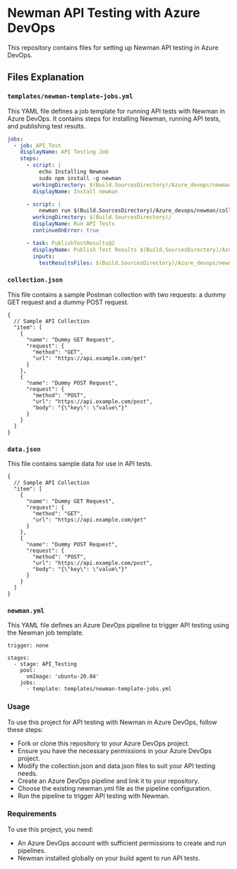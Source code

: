 # Newman API Testing with Azure DevOps

This repository contains files for setting up Newman API testing in Azure DevOps.

## Files Explanation

### `templates/newman-template-jobs.yml`

This YAML file defines a job template for running API tests with Newman in Azure DevOps. It contains steps for installing Newman, running API tests, and publishing test results.

```yaml
jobs:
  - job: API_Test
    displayName: API Testing Job
    steps:
      - script: |
          echo Installing Newman
          sudo npm install -g newman
        workingDirectory: $(Build.SourcesDirectory)/Azure_devops/newman/
        displayName: Install newman

      - script: |
          newman run $(Build.SourcesDirectory)/Azure_devops/newman/collection.json -d $(Build.SourcesDirectory)/Azure_devops/newman/data.json --reporters cli,junit --reporter-junit-export $(Build.SourcesDirectory)/Azure_devops/newman/junitReport.xml
        workingDirectory: $(Build.SourcesDirectory)/
        displayName: Run API Tests
        continueOnError: true

      - task: PublishTestResults@2
        displayName: Publish Test Results $(Build.SourcesDirectory)/Azure_devops/newman/*.xml
        inputs:
          testResultsFiles: $(Build.SourcesDirectory)/Azure_devops/newman/*.xml
```

### `collection.json`
This file contains a sample Postman collection with two requests: a dummy GET request and a dummy POST request.

```collection
{
  // Sample API Collection
  "item": [
    {
      "name": "Dummy GET Request",
      "request": {
        "method": "GET",
        "url": "https://api.example.com/get"
      }
    },
    {
      "name": "Dummy POST Request",
      "request": {
        "method": "POST",
        "url": "https://api.example.com/post",
        "body": "{\"key\": \"value\"}"
      }
    }
  ]
}
```

### `data.json`
This file contains sample data for use in API tests.


```data
{
  // Sample API Collection
  "item": [
    {
      "name": "Dummy GET Request",
      "request": {
        "method": "GET",
        "url": "https://api.example.com/get"
      }
    },
    {
      "name": "Dummy POST Request",
      "request": {
        "method": "POST",
        "url": "https://api.example.com/post",
        "body": "{\"key\": \"value\"}"
      }
    }
  ]
}
```

### `newman.yml`
This YAML file defines an Azure DevOps pipeline to trigger API testing using the Newman job template.


```newman
trigger: none

stages:  
  - stage: API_Testing
    pool: 
      vmImage: 'ubuntu-20.04'
    jobs:
      - template: templates/newman-template-jobs.yml

```

### Usage

To use this project for API testing with Newman in Azure DevOps, follow these steps:

- Fork or clone this repository to your Azure DevOps project.
- Ensure you have the necessary permissions in your Azure DevOps project.
- Modify the collection.json and data.json files to suit your API testing needs.
- Create an Azure DevOps pipeline and link it to your repository.
- Choose the existing newman.yml file as the pipeline configuration.
- Run the pipeline to trigger API testing with Newman.

### Requirements
To use this project, you need:

- An Azure DevOps account with sufficient permissions to create and run pipelines.
- Newman installed globally on your build agent to run API tests.
